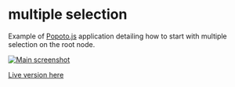 # multiple selection 

Example of [Popoto.js](http://popotojs.com/) application detailing how to start with multiple selection on the root node.

[![Main screenshot](https://nhogs.github.io/popoto-examples/multiple-selection/screen/main.png "Main screenshot")](https://nhogs.github.io/popoto-examples/multiple-selection/index.html)

[Live version here](https://nhogs.github.io/popoto-examples/multiple-selection/index.html)
